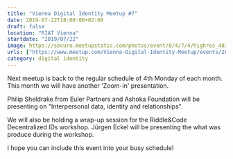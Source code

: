 ```yaml
---
title: "Vienna Digital Identity Meetup #7"
date: 2019-07-22T18:00:00+02:00
draft: false
location: "RIAT Vienna"
startdate: "2019/07/22"
image: https://secure.meetupstatic.com/photos/event/8/4/7/4/highres_483153908.jpeg
urls: ["https://www.meetup.com/Vienna-Digital-Identity-Meetup/events/263159533/"]
category: digital identity
---
```


Next meetup is back to the regular schedule of 4th Monday of each month. This month we will have another 'Zoom-in' presentation.

Philip Sheldrake from Euler Partners and Ashoka Foundation will be presenting on "Interpersonal data, identity and relationships".

We will also be holding a wrap-up session for the Riddle&Code Decentralized IDs workshop. Jürgen Eckel will be presenting the what was produce during the workshop.

I hope you can include this event into your busy schedule!

